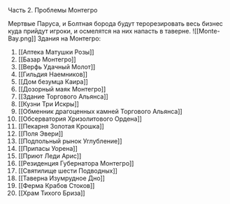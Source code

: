 Часть 2. Проблемы Монтегро

Мертвые Паруса, и Болтная борода будут терорезировать весь бизнес куда прийдут игроки, и осмелятся на них напасть в таверне.
![[Monte-Bay.png]]
Здания на Монтегро:
1. [[Аптека Матушки Розы]]
2. [[Базар Монтегро]]
3. [[Верфь Удачный Молот]]
4. [[Гильдия Наемников]]
5. [[Дом безумца Каира]]
6. [[Дозорный маяк Монтегро]]
7. [[Здание Торгового Альянса]]
8. [[Кузни Три Искры]]
9. [[Обменник драгоценных камней Торгового Альянса]]
10. [[Обсерватория Хризолитового Ордена]]
11. [[Пекарня Золотая Крошка]]
12. [[Поля Эвери]]
13. [[Подпольный рынок Углубление]]
14. [[Припасы Уорена]]
15. [[Приют Леди Арис]]
16. [[Резиденция Губернатора Монтегро]]
17. [[Святилище шести Подводных]]
18. [[Таверна Изумрудное Дно]]
19. [[Ферма Крабов Стоков]]
20. [[Храм Тихого Бриза]]
